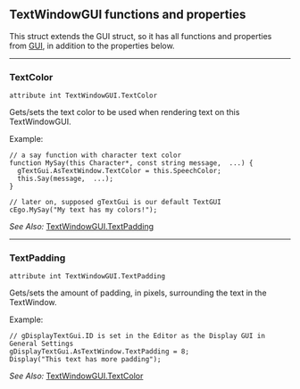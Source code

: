 ## TextWindowGUI functions and properties

This struct extends the GUI struct, so it has all functions and properties from [GUI](GUI), in addition to the properties below.

---

### TextColor

    attribute int TextWindowGUI.TextColor

Gets/sets the text color to be used when rendering text on this TextWindowGUI.

Example:

    // a say function with character text color
    function MySay(this Character*, const string message,  ...) {
      gTextGui.AsTextWindow.TextColor = this.SpeechColor;
      this.Say(message,  ...);
    }

    // later on, supposed gTextGui is our default TextGUI
    cEgo.MySay("My text has my colors!");

*See Also:* [TextWindowGUI.TextPadding](TextWindowGUI#textpadding)

---

### TextPadding

    attribute int TextWindowGUI.TextPadding

Gets/sets the amount of padding, in pixels, surrounding the text in the TextWindow.

Example:

    // gDisplayTextGui.ID is set in the Editor as the Display GUI in General Settings
    gDisplayTextGui.AsTextWindow.TextPadding = 8;
    Display("This text has more padding");


*See Also:* [TextWindowGUI.TextColor](TextWindowGUI#textcolor)